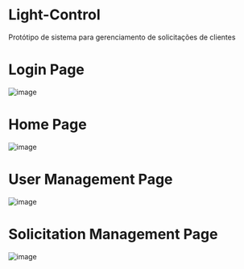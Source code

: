 # Light-Control
Protótipo de sistema para gerenciamento de solicitações de clientes

# Login Page
![image](https://user-images.githubusercontent.com/67766992/120318923-d1862d00-c2b6-11eb-98b0-8214f0689c85.png)

# Home Page
![image](https://user-images.githubusercontent.com/67766992/120319051-f37faf80-c2b6-11eb-8ba0-82bbc7633166.png)

# User Management Page
![image](https://user-images.githubusercontent.com/67766992/120319167-18742280-c2b7-11eb-849e-862efb751dd2.png)

# Solicitation Management Page
![image](https://user-images.githubusercontent.com/67766992/120319318-42c5e000-c2b7-11eb-953a-5a1c755ecb28.png)
